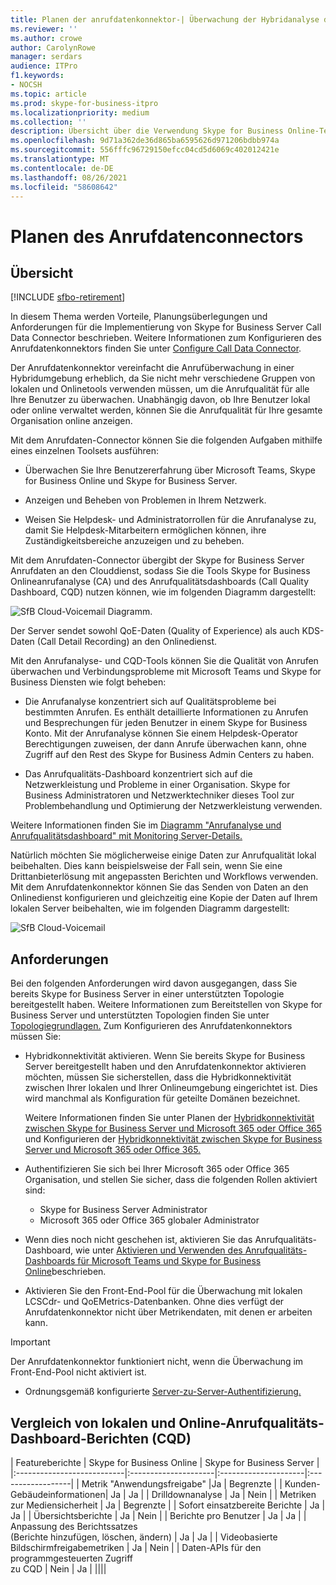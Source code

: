 ```yaml
---
title: Planen der anrufdatenkonnektor-| Überwachung der Hybridanalyse des Anrufqualitätsdashboards
ms.reviewer: ''
ms.author: crowe
author: CarolynRowe
manager: serdars
audience: ITPro
f1.keywords:
- NOCSH
ms.topic: article
ms.prod: skype-for-business-itpro
ms.localizationpriority: medium
ms.collection: ''
description: Übersicht über die Verwendung Skype for Business Online-Telemetrietools zur Überwachung einer lokalen Implementierung in einem Hybridszenario.
ms.openlocfilehash: 9d71a362de36d865ba6595626d971206bdbb974a
ms.sourcegitcommit: 556fffc96729150efcc04cd5d6069c402012421e
ms.translationtype: MT
ms.contentlocale: de-DE
ms.lasthandoff: 08/26/2021
ms.locfileid: "58608642"
---
```

# <a name="plan-call-data-connector"></a>Planen des Anrufdatenconnectors

## <a name="overview"></a>Übersicht

[!INCLUDE [sfbo-retirement](../../Hub/includes/sfbo-retirement.md)]

In diesem Thema werden Vorteile, Planungsüberlegungen und Anforderungen für die Implementierung von Skype for Business Server Call Data Connector beschrieben. Weitere Informationen zum Konfigurieren des Anrufdatenkonnektors finden Sie unter [Configure Call Data Connector](configure-call-data-connector.md).


Der Anrufdatenkonnektor vereinfacht die Anrufüberwachung in einer Hybridumgebung erheblich, da Sie nicht mehr verschiedene Gruppen von lokalen und Onlinetools verwenden müssen, um die Anrufqualität für alle Ihre Benutzer zu überwachen. Unabhängig davon, ob Ihre Benutzer lokal oder online verwaltet werden, können Sie die Anrufqualität für Ihre gesamte Organisation online anzeigen.

Mit dem Anrufdaten-Connector können Sie die folgenden Aufgaben mithilfe eines einzelnen Toolsets ausführen:

- Überwachen Sie Ihre Benutzererfahrung über Microsoft Teams, Skype for Business Online und Skype for Business Server.

- Anzeigen und Beheben von Problemen in Ihrem Netzwerk.

- Weisen Sie Helpdesk- und Administratorrollen für die Anrufanalyse zu, damit Sie Helpdesk-Mitarbeitern ermöglichen können, ihre Zuständigkeitsbereiche anzuzeigen und zu beheben.

Mit dem Anrufdaten-Connector übergibt der Skype for Business Server Anrufdaten an den Clouddienst, sodass Sie die Tools Skype for Business Onlineanrufanalyse (CA) und des Anrufqualitätsdashboards (Call Quality Dashboard, CQD) nutzen können, wie im folgenden Diagramm dargestellt:

![SfB Cloud-Voicemail Diagramm.](../../sfbserver2019/media/call-data-connector-plan-1.png)

Der Server sendet sowohl QoE-Daten (Quality of Experience) als auch KDS-Daten (Call Detail Recording) an den Onlinedienst.

Mit den Anrufanalyse- und CQD-Tools können Sie die Qualität von Anrufen überwachen und Verbindungsprobleme mit Microsoft Teams und Skype for Business Diensten wie folgt beheben:

- Die Anrufanalyse konzentriert sich auf Qualitätsprobleme bei bestimmten Anrufen. Es enthält detaillierte Informationen zu Anrufen und Besprechungen für jeden Benutzer in einem Skype for Business Konto.  Mit der Anrufanalyse können Sie einem Helpdesk-Operator Berechtigungen zuweisen, der dann Anrufe überwachen kann, ohne Zugriff auf den Rest des Skype for Business Admin Centers zu haben.

- Das Anrufqualitäts-Dashboard konzentriert sich auf die Netzwerkleistung und Probleme in einer Organisation. Skype for Business Administratoren und Netzwerktechniker dieses Tool zur Problembehandlung und Optimierung der Netzwerkleistung verwenden.

Weitere Informationen finden Sie im [Diagramm "Anrufanalyse und Anrufqualitätsdashboard" mit Monitoring Server-Details.](/SkypeForBusiness/using-call-quality-in-your-organization/difference-between-call-analytics-and-call-quality-dashboard)

Natürlich möchten Sie möglicherweise einige Daten zur Anrufqualität lokal beibehalten. Dies kann beispielsweise der Fall sein, wenn Sie eine Drittanbieterlösung mit angepassten Berichten und Workflows verwenden.  Mit dem Anrufdatenkonnektor können Sie das Senden von Daten an den Onlinedienst konfigurieren und gleichzeitig eine Kopie der Daten auf Ihrem lokalen Server beibehalten, wie im folgenden Diagramm dargestellt:

![SfB Cloud-Voicemail](../../sfbserver2019/media/call-data-connector-plan-2.png)

## <a name="requirements"></a>Anforderungen

Bei den folgenden Anforderungen wird davon ausgegangen, dass Sie bereits Skype for Business Server in einer unterstützten Topologie bereitgestellt haben.  Weitere Informationen zum Bereitstellen von Skype for Business Server und unterstützten Topologien finden Sie unter [Topologiegrundlagen.](../../SfbServer/plan-your-deployment/topology-basics/topology-basics.md) Zum Konfigurieren des Anrufdatenkonnektors müssen Sie:

- Hybridkonnektivität aktivieren. Wenn Sie bereits Skype for Business Server bereitgestellt haben und den Anrufdatenkonnektor aktivieren möchten, müssen Sie sicherstellen, dass die Hybridkonnektivität zwischen Ihrer lokalen und Ihrer Onlineumgebung eingerichtet ist. Dies wird manchmal als Konfiguration für geteilte Domänen bezeichnet.

   Weitere Informationen finden Sie unter Planen der [Hybridkonnektivität zwischen Skype for Business Server und Microsoft 365 oder Office 365](plan-hybrid-connectivity.md) und Konfigurieren der [Hybridkonnektivität zwischen Skype for Business Server und Microsoft 365 oder Office 365.](configure-hybrid-connectivity.md)

- Authentifizieren Sie sich bei Ihrer Microsoft 365 oder Office 365 Organisation, und stellen Sie sicher, dass die folgenden Rollen aktiviert sind:

  - Skype for Business Server Administrator
  - Microsoft 365 oder Office 365 globaler Administrator

- Wenn dies noch nicht geschehen ist, aktivieren Sie das Anrufqualitäts-Dashboard, wie unter [Aktivieren und Verwenden des Anrufqualitäts-Dashboards für Microsoft Teams und Skype for Business Online](/microsoftteams/turning-on-and-using-call-quality-dashboard)beschrieben.

- Aktivieren Sie den Front-End-Pool für die Überwachung mit lokalen LCSCdr- und QoEMetrics-Datenbanken. Ohne dies verfügt der Anrufdatenkonnektor nicht über Metrikendaten, mit denen er arbeiten kann.

> [!IMPORTANT]
> Der Anrufdatenkonnektor funktioniert nicht, wenn die Überwachung im Front-End-Pool nicht aktiviert ist.

- Ordnungsgemäß konfigurierte [Server-zu-Server-Authentifizierung.](../../SfbServer/manage/authentication/server-to-server-and-partner-applications.md) 

## <a name="comparison-of-on-premises-and-online-call-quality-dashboard-cqd-reports"></a>Vergleich von lokalen und Online-Anrufqualitäts-Dashboard-Berichten (CQD)

| Featureberichte | Skype for Business Online | Skype for Business Server   |
|:---------------------------|:---------------------|:---------------------|:------------------|
| Metrik "Anwendungsfreigabe" |Ja | Begrenzte |
| Kunden-Gebäudeinformationen| Ja | Ja |
| Drilldownanalyse | Ja | Nein |
| Metriken zur Mediensicherheit | Ja | Begrenzte |
| Sofort einsatzbereite Berichte | Ja | Ja |
| Übersichtsberichte | Ja | Nein |
| Berichte pro Benutzer | Ja | Ja |
| Anpassung des Berichtssatzes <br> (Berichte hinzufügen, löschen, ändern) | Ja | Ja |
| Videobasierte Bildschirmfreigabemetriken | Ja | Nein |
| Daten-APIs für den programmgesteuerten Zugriff <br> zu CQD | Nein | Ja |
||||